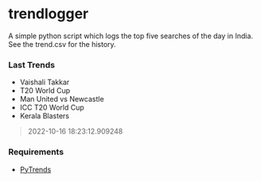 # trendlogger
A simple python script which logs the top five searches of the day in India.<br>See the trend.csv for the history.<br>

<!-- Last Trends -->
### Last Trends
* Vaishali Takkar
* T20 World Cup
* Man United vs Newcastle
* ICC T20 World Cup
* Kerala Blasters
> 2022-10-16 18:23:12.909248

<!-- Requirements -->
### Requirements
* [PyTrends](https://github.com/dreyco676/pytrends)

